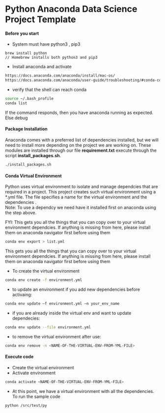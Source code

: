 # Python Anaconda Data Science Project Template



#### Before you start
- System must have python3 , pip3
```
brew install python
// Homebrew installs both python3 and pip3
```
- Install anaconda and activate
```zsh
https://docs.anaconda.com/anaconda/install/mac-os/
https://docs.anaconda.com/anaconda/user-guide/troubleshooting/#conda-command-not-found-on-macos-or-linux
```
- verify that the shell can reach conda
```bash
source ~/.bash_profile
conda list
```
If the command responds, then you have anaconda running as expected. Else debug


#### Package Installation
Anaconda comes with a preferred list of dependencies installed, but we will need to install more depending on the project we are working on.
These modules are installed through our file **requirement.txt** execute through the script **install_packages.sh**.  
```bash
./install_packages.sh
```

#### Conda Virtual Environment
Python uses virtual environment to isolate and manage dependcies that are required in a project.
This project creates such virtual environment using a *.yml file.
The file specifies a name for the virtual environment and the dependencies .  
Note: To use a dependcy we need have it installed first on anaconda using the step above.

FYI: This gets you all the things that you can copy over to your virtual environment dependcies. If anything is missing from here, please install them on anaconda navigator first before using them
```bash
conda env export > list.yml
```
This gets you all the things that you can copy over to your virtual environment dependcies.
If anything is missing from here, please install them on anaconda navigator first before using them

- To create the virtual environment
```bash
conda env create -f environment.yml
``` 
- to update an environment if you add new dependencies before activaing:
```bash
conda env update –f environment.yml –n your_env_name
```
- if you are already inside the virtual env and want to update dependecies:
```bash
conda env update --file environment.yml
```
- to remove the virtual environment after use:
```bash
conda env remove -n <NAME-OF-THE-VIRTUAL-ENV-FROM-YML-FILE>
```

#### Execute code
- Create the virtual environment
- Activate environment
```bash
conda activate <NAME-OF-THE-VIRTUAL-ENV-FROM-YML-FILE>
```
- At this point, we have a virtual environment with all the dependencies.
To run the sample code
```bash
python /src/test/py
```